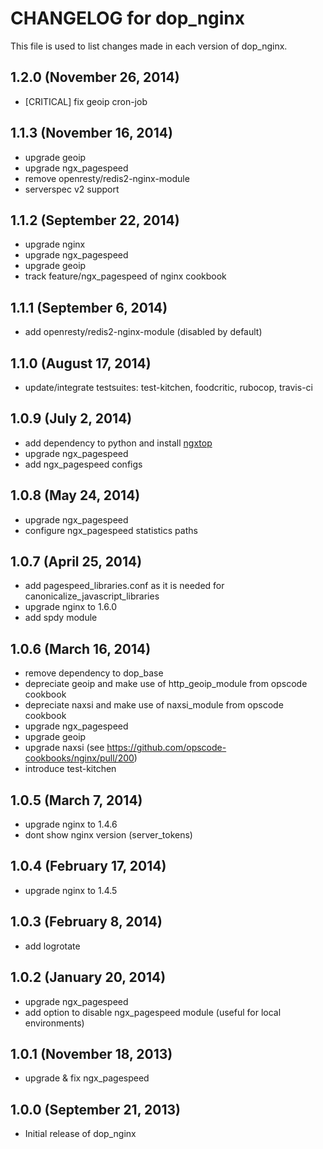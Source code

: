 # CHANGELOG for dop_nginx

This file is used to list changes made in each version of dop_nginx.

## 1.2.0 (November 26, 2014)

* [CRITICAL] fix geoip cron-job

## 1.1.3  (November 16, 2014)

* upgrade geoip
* upgrade ngx_pagespeed
* remove openresty/redis2-nginx-module
* serverspec v2 support

## 1.1.2  (September 22, 2014)

* upgrade nginx
* upgrade ngx_pagespeed
* upgrade geoip
* track feature/ngx_pagespeed of nginx cookbook

## 1.1.1  (September 6, 2014)

* add openresty/redis2-nginx-module (disabled by default)

## 1.1.0  (August 17, 2014)

* update/integrate testsuites: test-kitchen, foodcritic, rubocop, travis-ci

## 1.0.9  (July 2, 2014)

* add dependency to python and install [ngxtop](https://github.com/lebinh/ngxtop)
* upgrade ngx_pagespeed
* add ngx_pagespeed configs

## 1.0.8  (May 24, 2014)

* upgrade ngx_pagespeed
* configure ngx_pagespeed statistics paths

## 1.0.7  (April 25, 2014)

* add pagespeed_libraries.conf as it is needed for canonicalize_javascript_libraries
* upgrade nginx to 1.6.0
* add spdy module

## 1.0.6  (March 16, 2014)

* remove dependency to dop_base
* depreciate geoip and make use of http_geoip_module from opscode cookbook
* depreciate naxsi and make use of naxsi_module from opscode cookbook
* upgrade ngx_pagespeed
* upgrade geoip
* upgrade naxsi (see https://github.com/opscode-cookbooks/nginx/pull/200)
* introduce test-kitchen

## 1.0.5  (March 7, 2014)

* upgrade nginx to 1.4.6
* dont show nginx version (server_tokens)

## 1.0.4  (February 17, 2014)

* upgrade nginx to 1.4.5

## 1.0.3  (February 8, 2014)

* add logrotate

## 1.0.2  (January 20, 2014)

* upgrade ngx_pagespeed
* add option to disable ngx_pagespeed module (useful for local environments)

## 1.0.1  (November 18, 2013)

* upgrade & fix ngx_pagespeed

## 1.0.0  (September 21, 2013)

* Initial release of dop_nginx